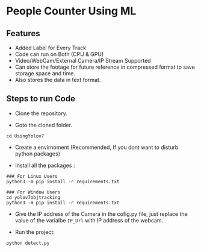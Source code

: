 # People Counter Using ML

## Features
- Added Label for Every Track
- Code can run on Both (CPU & GPU)
- Video/WebCam/External Camera/IP Stream Supported
- Can store the footage for future reference in compressed format to save storage space and time.
- Also stores the data in text format.

## Steps to run Code
- Clone the repository.

- Goto the cloned folder.
```
cd UsingYolov7
```
- Create a  envirnoment (Recommended, If you dont want to disturb python packages)

- Install all the packages :
```
### For Linux Users
python3 -m pip install -r requirements.txt

### For Window Users
cd yolov7objtracking
python3 -m pip install -r requirements.txt
```

- Give the IP address of the Camera in the cofig.py file, just replace the value of the varialbe `IP_Url` with IP address of the webcam.

- Run the project:
```
python detect.py
```

